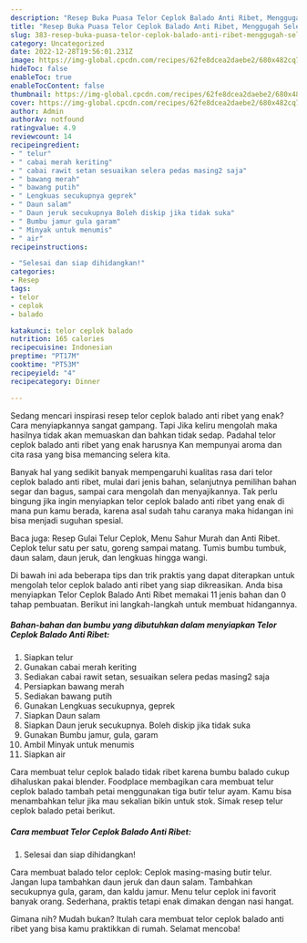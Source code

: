 ```yaml
---
description: "Resep Buka Puasa Telor Ceplok Balado Anti Ribet, Menggugah Selera"
title: "Resep Buka Puasa Telor Ceplok Balado Anti Ribet, Menggugah Selera"
slug: 383-resep-buka-puasa-telor-ceplok-balado-anti-ribet-menggugah-selera
category: Uncategorized
date: 2022-12-28T19:56:01.231Z
image: https://img-global.cpcdn.com/recipes/62fe8dcea2daebe2/680x482cq70/telor-ceplok-balado-anti-ribet-foto-resep-utama.jpg
hideToc: false
enableToc: true
enableTocContent: false
thumbnail: https://img-global.cpcdn.com/recipes/62fe8dcea2daebe2/680x482cq70/telor-ceplok-balado-anti-ribet-foto-resep-utama.jpg
cover: https://img-global.cpcdn.com/recipes/62fe8dcea2daebe2/680x482cq70/telor-ceplok-balado-anti-ribet-foto-resep-utama.jpg
author: Admin
authorAv: notfound
ratingvalue: 4.9
reviewcount: 14
recipeingredient:
- " telur"
- " cabai merah keriting"
- " cabai rawit setan sesuaikan selera pedas masing2 saja"
- " bawang merah"
- " bawang putih"
- " Lengkuas secukupnya geprek"
- " Daun salam"
- " Daun jeruk secukupnya Boleh diskip jika tidak suka"
- " Bumbu jamur gula garam"
- " Minyak untuk menumis"
- " air"
recipeinstructions:

- "Selesai dan siap dihidangkan!"
categories:
- Resep
tags:
- telor
- ceplok
- balado

katakunci: telor ceplok balado 
nutrition: 165 calories
recipecuisine: Indonesian
preptime: "PT17M"
cooktime: "PT53M"
recipeyield: "4"
recipecategory: Dinner

---
```



Sedang mencari inspirasi resep telor ceplok balado anti ribet yang enak? Cara menyiapkannya sangat gampang. Tapi Jika keliru mengolah maka hasilnya tidak akan memuaskan dan bahkan tidak sedap. Padahal telor ceplok balado anti ribet yang enak harusnya Kan mempunyai aroma dan cita rasa yang bisa memancing selera kita.


Banyak hal yang sedikit banyak mempengaruhi kualitas rasa dari telor ceplok balado anti ribet, mulai dari jenis bahan, selanjutnya pemilihan bahan segar dan bagus, sampai cara mengolah dan menyajikannya. Tak perlu bingung jika ingin menyiapkan telor ceplok balado anti ribet yang enak di mana pun kamu berada, karena asal sudah tahu caranya maka hidangan ini bisa menjadi suguhan spesial.

Baca juga: Resep Gulai Telur Ceplok, Menu Sahur Murah dan Anti Ribet. Ceplok telur satu per satu, goreng sampai matang. Tumis bumbu tumbuk, daun salam, daun jeruk, dan lengkuas hingga wangi.


Di bawah ini ada beberapa tips dan trik praktis yang dapat diterapkan untuk mengolah telor ceplok balado anti ribet yang siap dikreasikan. Anda bisa menyiapkan Telor Ceplok Balado Anti Ribet memakai 11 jenis bahan dan 0 tahap pembuatan. Berikut ini langkah-langkah untuk membuat hidangannya.

<!--inarticleads1-->

##### Bahan-bahan dan bumbu yang dibutuhkan dalam menyiapkan Telor Ceplok Balado Anti Ribet:

1. Siapkan  telur
1. Gunakan  cabai merah keriting
1. Sediakan  cabai rawit setan, sesuaikan selera pedas masing2 saja
1. Persiapkan  bawang merah
1. Sediakan  bawang putih
1. Gunakan  Lengkuas secukupnya, geprek
1. Siapkan  Daun salam
1. Siapkan  Daun jeruk secukupnya. Boleh diskip jika tidak suka
1. Gunakan  Bumbu jamur, gula, garam
1. Ambil  Minyak untuk menumis
1. Siapkan  air


Cara membuat telur ceplok balado tidak ribet karena bumbu balado cukup dihaluskan pakai blender. Foodplace membagikan cara membuat telur ceplok balado tambah petai menggunakan tiga butir telur ayam. Kamu bisa menambahkan telur jika mau sekalian bikin untuk stok. Simak resep telur ceplok balado petai berikut. 

<!--inarticleads2-->

##### Cara membuat Telor Ceplok Balado Anti Ribet:


1. Selesai dan siap dihidangkan!

Cara membuat balado telor ceplok: Ceplok masing-masing butir telur. Jangan lupa tambahkan daun jeruk dan daun salam. Tambahkan secukupnya gula, garam, dan kaldu jamur. Menu telur ceplok ini favorit banyak orang. Sederhana, praktis tetapi enak dimakan dengan nasi hangat. 

Gimana nih? Mudah bukan? Itulah cara membuat telor ceplok balado anti ribet yang bisa kamu praktikkan di rumah. Selamat mencoba!

